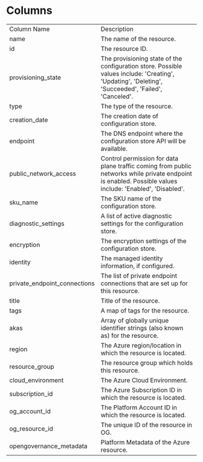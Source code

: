 # Columns  

<table>
	<tr><td>Column Name</td><td>Description</td></tr>
	<tr><td>name</td><td>The name of the resource.</td></tr>
	<tr><td>id</td><td>The resource ID.</td></tr>
	<tr><td>provisioning_state</td><td>The provisioning state of the configuration store. Possible values include: &#39;Creating&#39;, &#39;Updating&#39;, &#39;Deleting&#39;, &#39;Succeeded&#39;, &#39;Failed&#39;, &#39;Canceled&#39;.</td></tr>
	<tr><td>type</td><td>The type of the resource.</td></tr>
	<tr><td>creation_date</td><td>The creation date of configuration store.</td></tr>
	<tr><td>endpoint</td><td>The DNS endpoint where the configuration store API will be available.</td></tr>
	<tr><td>public_network_access</td><td>Control permission for data plane traffic coming from public networks while private endpoint is enabled. Possible values include: &#39;Enabled&#39;, &#39;Disabled&#39;.</td></tr>
	<tr><td>sku_name</td><td>The SKU name of the configuration store.</td></tr>
	<tr><td>diagnostic_settings</td><td>A list of active diagnostic settings for the configuration store.</td></tr>
	<tr><td>encryption</td><td>The encryption settings of the configuration store.</td></tr>
	<tr><td>identity</td><td>The managed identity information, if configured.</td></tr>
	<tr><td>private_endpoint_connections</td><td>The list of private endpoint connections that are set up for this resource.</td></tr>
	<tr><td>title</td><td>Title of the resource.</td></tr>
	<tr><td>tags</td><td>A map of tags for the resource.</td></tr>
	<tr><td>akas</td><td>Array of globally unique identifier strings (also known as) for the resource.</td></tr>
	<tr><td>region</td><td>The Azure region/location in which the resource is located.</td></tr>
	<tr><td>resource_group</td><td>The resource group which holds this resource.</td></tr>
	<tr><td>cloud_environment</td><td>The Azure Cloud Environment.</td></tr>
	<tr><td>subscription_id</td><td>The Azure Subscription ID in which the resource is located.</td></tr>
	<tr><td>og_account_id</td><td>The Platform Account ID in which the resource is located.</td></tr>
	<tr><td>og_resource_id</td><td>The unique ID of the resource in OG.</td></tr>
	<tr><td>opengovernance_metadata</td><td>Platform Metadata of the Azure resource.</td></tr>
</table>
